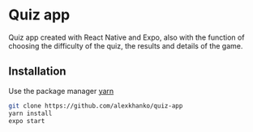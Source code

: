 # Quiz app

Quiz app created with React Native and Expo, also with the function of choosing the difficulty of the quiz, the results and details of the game.

## Installation

Use the package manager [yarn](https://yarnpkg.com/)

```bash
git clone https://github.com/alexkhanko/quiz-app
yarn install
expo start
```
